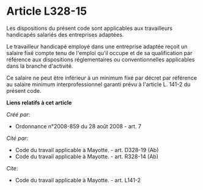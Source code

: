 # Article L328-15

Les dispositions du présent code sont applicables aux travailleurs handicapés salariés des entreprises adaptées. 

Le travailleur handicapé employé dans une entreprise adaptée reçoit un salaire fixé compte tenu de l'emploi qu'il occupe et
de sa qualification par référence aux dispositions réglementaires ou conventionnelles applicables dans la branche
d'activité. 

Ce salaire ne peut être inférieur à un minimum fixé par décret par référence au salaire minimum interprofessionnel garanti
prévu à l'article L. 141-2 du présent code.

**Liens relatifs à cet article**

_Créé par_:

  - Ordonnance n°2008-859 du 28 août 2008 - art. 7

_Cité par_:

  - Code du travail applicable à Mayotte. - art. D328-19 (Ab)
  - Code du travail applicable à Mayotte. - art. R328-14 (Ab)

_Cite_:

  - Code du travail applicable à Mayotte. - art. L141-2
